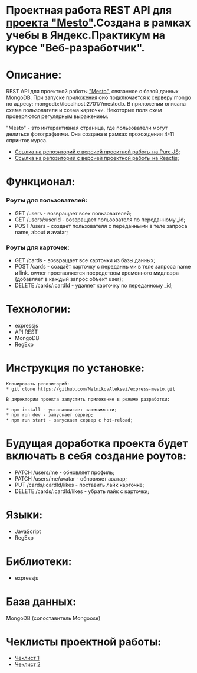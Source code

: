 # Проектная работа REST API для [проекта "Mesto"](https://github.com/KatyaPesnya/mesto-react).Создана в рамках учебы в Яндекс.Практикум на курсе "Веб-разработчик".

# Описание:

REST API для проектной работы ["Mesto"](https://github.com/KatyaPesnya/mesto-react), связанное с базой данных MongoDB. При запуске приложения оно подключается к серверу mongo по адресу: mongodb://localhost:27017/mestodb. В приложении описана схема пользователя и схема карточки. Некоторые поля схем проверяются регулярным выражением.

"Mesto" - это интерактивная страница, где пользователи могут делиться фотографиями. Она создана в рамках прохождения 4-11 спринтов курса.

* [Ссылка на репозиторий с версией проектной работы на Pure JS;](https://github.com/KatyaPesnya/mesto)
* [Ссылка на репозиторий с версией проектной работы на Reactjs;](https://github.com/KatyaPesnya/mesto-react)

# Функционал:

### Роуты для пользователей:

* GET /users - возвращает всех пользователей;
* GET /users/:userId - возвращает пользователя по переданному _id;
* POST /users - создает пользователя с переданными в теле запроса name, about и avatar;

### Роуты для карточек:

* GET /cards - возвращает все карточки из базы данных;
* POST /cards - создаёт карточку с переданными в теле запроса name и link. owner проставляется посредством временного мидлвэра (добавляет в каждый запрос объект user);
* DELETE /cards/:cardId - удаляет карточку по переданному _id;

# Технологии:
* expressjs
* API REST
* MongoDB
* RegExp

# Инструкция по установке:

```
Клонировать репозиторий:
* git clone https://github.com/MelnikovAleksei/express-mesto.git

В директории проекта запустить приложение в режиме разработки:

* npm install - устанавливает зависимости;
* npm run dev - запускает сервер;
* npm run start - запускает сервер с hot-reload;
```
# Будущая доработка проекта будет включать в себя создание роутов:
* PATCH /users/me - обновляет профиль;
* PATCH /users/me/avatar - обновляет аватар;
* PUT /cards/:cardId/likes - поставить лайк карточке;
* DELETE /cards/:cardId/likes - убрать лайк с карточки;

# Языки:

* JavaScript
* RegExp

# Библиотеки:

* expressjs

# База данных:

MongoDB (сопоставитель Mongoose)

# Чеклисты проектной работы:

* [Чеклист 1](https://code.s3.yandex.net/web-developer/checklists/new-program/checklist-12/index.html)
* [Чеклист 2](https://code.s3.yandex.net/web-developer/checklists/new-program/checklist-13/index.html)
